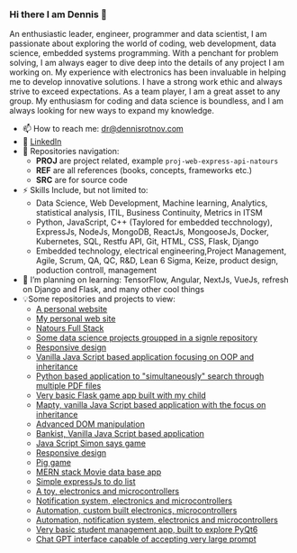 ### Hi there I am Dennis 👋

An enthusiastic leader, engineer, programmer and data scientist, I am passionate about exploring the world of coding, web development, data science, embedded systems programming. With a penchant for problem solving, I am always eager to dive deep into the details of any project I am working on. My experience with electronics has been invaluable in helping me to develop innovative solutions. I have a strong work ethic and always strive to exceed expectations. As a team player, I am a great asset to any group. My enthusiasm for coding and data science is boundless, and I am always looking for new ways to expand my knowledge.


<!--
**LearnFL/LearnFL** is a ✨ _special_ ✨ repository because its `README.md` (this file) appears on your GitHub profile.

Here are some ideas to get you started:

- 🔭 I’m currently working on ...
- 🌱 I’m currently learning ...
- 👯 I’m looking to collaborate on ...
- 🤔 I’m looking for help with ...
- 💬 Ask me about ...
- 📫 How to reach me: dr@dennisrotnov.com
- 😄 Pronouns: ...
- ⚡ Fun fact: ...
-->

- 📫 How to reach me: dr@dennisrotnov.com
- 💼 [LinkedIn](https://www.linkedin.com/in/drotnov/)
- 🔭 Repositories navigation:
  * <b>PROJ</b> are project related, example `proj-web-express-api-natours`
  * <b>REF</b> are all references (books, concepts, frameworks etc.)
  * <b>SRC</b> are for source code
- ⚡ Skills Include, but not limited to:
  * Data Science, Web Development, Machine learning, Analytics, statistical analysis, ITIL, Business Continuity, Metrics in ITSM
  * Python, JavaScript, C++ (Taylored for embedded tecchnology), ExpressJs, NodeJs, MongoDB, ReactJs, MongooseJs, Docker, Kubernetes, SQL, Restfu API, Git, HTML, CSS, Flask, Django
  * Embedded technology, electrical engineering,Project Management, Agile, Scrum, QA, QC, R&D, Lean 6 Sigma, Keize, product design, poduction controll, management 
- 🌱 I’m planning on learning: TensorFlow, Angular, NextJs, VueJs, refresh on Django and Flask, and many other cool things
- 💡Some repositories and projects to view:<br>
  * [A personal website](https://www.dariarotnov.com)
  * [My personal web site](https://www.dennisrotnov.com)
  * [Natours Full Stack](https://github.com/LearnFL/proj-web-express-api-natours)
  * [Some data science projects groupped in a signle repository](https://github.com/LearnFL/proj-production-control-demo-DataScience/tree/main)
  * [Responsive design](https://github.com/LearnFL/proj-web-Omnifood)
  * [Vanilla Java Script based application focusing on OOP and inheritance](https://github.com/LearnFL/proj-web-js-forkify)
  * [Python based application to "simultaneously" search through multiple PDF files](https://github.com/LearnFL/proj-article-reader)
  * [Very basic Flask game app built with my child](https://github.com/LearnFL/proj-web-flask-rockPaperScissors)
  * [Mapty, vanilla Java Script based application with the focus on inheritance](https://github.com/LearnFL/proj-web-js-mapty)
  * [Advanced DOM manipulation](https://github.com/LearnFL/proj-web-advanced-dom-manipulation)
  * [Bankist, Vanilla Java Script based application](https://github.com/LearnFL/proj-web-bankist)
  * [Java Script Simon says game](https://github.com/LearnFL/proj-web-simon-game)
  * [Responsive design](https://github.com/LearnFL/proj-web-tindog)
  * [Pig game](https://github.com/LearnFL/proj-web-pig-game)
  * [MERN stack Movie data base app](https://github.com/LearnFL/proj-web-mern-movies)
  * [Simple expressJs to do list](https://github.com/LearnFL/proj-web-express-toDoList)
  * [A toy, electronics and microcontrollers](https://github.com/LearnFL/proj-embedded-chipmunkbegone)
  * [Notification system, electronics and microcontrollers](https://github.com/LearnFL/proj-embedded-raspberrypi-autoclave-alarm)
  * [Automation, custom built electronics, microcontrollers](https://github.com/LearnFL/proj-embedded-saw-bumping)
  * [Automation, notification system, electronics and microcontrollers](https://www.linkedin.com/feed/update/urn:li:activity:7107696326913495040/)
  * [Very basic student management app, built to explore PyQt6](https://github.com/LearnFL/proj-python-gui-student-management/tree/main)
  * [Chat GPT interface capable of accepting very large prompt](https://github.com/LearnFL/proj-python-chat-gpt-interface)

